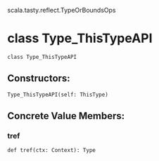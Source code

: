 scala.tasty.reflect.TypeOrBoundsOps
# class Type_ThisTypeAPI

<pre><code class="language-scala" >class Type_ThisTypeAPI</pre></code>
## Constructors:
<pre><code class="language-scala" >Type_ThisTypeAPI(self: ThisType)</pre></code>

## Concrete Value Members:
### tref
<pre><code class="language-scala" >def tref(ctx: Context): Type</pre></code>

